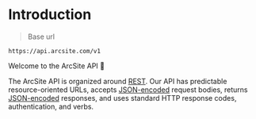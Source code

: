 # Introduction

> Base url

```shell
https://api.arcsite.com/v1
```

Welcome to the ArcSite API 👋

The ArcSite API is organized around [REST](https://en.wikipedia.org/wiki/Representational_State_Transfer). Our API has predictable resource-oriented URLs, accepts [JSON-encoded](http://www.json.org/) request bodies, returns [JSON-encoded](http://www.json.org/) responses, and uses standard HTTP response codes, authentication, and verbs.
